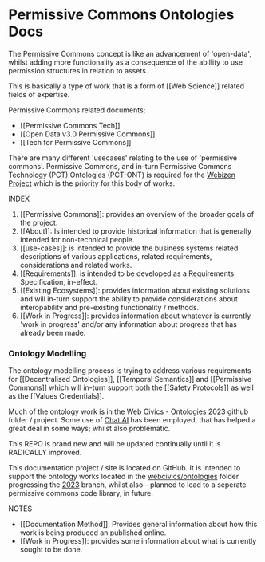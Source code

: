 # Permissive Commons Ontologies Docs

The Permissive Commons concept is like an advancement of 'open-data', whilst adding more functionality as a consequence of the abillity to use permission structures in relation to assets.  

This is basically a type of work that is a form of [[Web Science]] related fields of expertise.

Permissive Commons related documents;
- [[Permissive Commons Tech]]
- [[Open Data v3.0 Permissive Commons]]
- [[Tech for Permissive Commons]]

There are many different 'usecases' relating to the use of 'permissive commons'.   Permissive Commons, and in-turn Permissive Commons Technology (PCT) Ontologies (PCT-ONT) is required for the [Webizen Project](https://devdocs.webizen.org/) which is the priority for this body of works.

INDEX

1. [[Permissive Commons]]: provides an overview of the broader goals of the project.
2. [[About]]: Is intended to provide historical information that is generally intended for non-technical people.
3. [[use-cases]]: is intended to provide the business systems related descriptions of various applications, related requirements, considerations and related works.
4. [[Requirements]]: is intended to be developed as a Requirements Specification, in-effect.
5. [[Existing Ecosystems]]: provides information about existing solutions and will in-turn support the ability to provide considerations about interopability and pre-existing functionality / methods.  
6. [[Work in Progress]]: provides information about whatever is currently 'work in progress' and/or any information about progress that has already been made.

### Ontology Modelling
The ontology modelling process is trying to address various requirements for [[Decentralised Ontologies]], [[Temporal Semantics]] and [[Permissive Commons]] which will in-turn support both the [[Safety Protocols]] as well as the [[Values Credentials]].

Much of the ontology work is in the [Web Civics - Ontologies 2023](https://github.com/WebCivics/ontologies/tree/2023) github folder / project. Some use of [Chat AI](https://chat.openai.com/) has been employed, that has helped a great deal in some ways; whilst also problematic.  

This REPO is brand new and will be updated continually until it is RADICALLY improved. 

This documentation project / site is located on GitHub.  It is intended to support the ontology works located in the [webcivics/ontologies](https://github.com/WebCivics/ontologies/tree/2023) folder progressing the [2023](https://github.com/WebCivics/ontologies/tree/2023) branch, whilst also - planned to lead to a seperate permissive commons code library, in future.

NOTES
- [[Documentation Method]]: Provides general information about how this work is being produced an published online.
- [[Work in Progress]]: provides some information about what is currently sought to be done. 